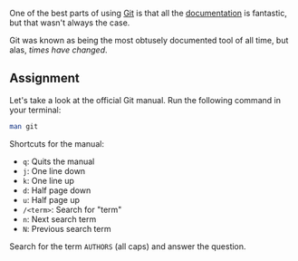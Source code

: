 One of the best parts of using [Git](https://git-scm.com/) is that all the [documentation](https://git-scm.com/doc) is fantastic, but that wasn't always the case.

Git was known as being the most obtusely documented tool of all time, but alas, _times have changed_.

## Assignment

Let's take a look at the official Git manual. Run the following command in your terminal:

```bash
man git
```

Shortcuts for the manual:

- `q`: Quits the manual
- `j`: One line down
- `k`: One line up
- `d`: Half page down
- `u`: Half page up
- `/<term>`: Search for "term"
- `n`: Next search term
- `N`: Previous search term

Search for the term `AUTHORS` (all caps) and answer the question.